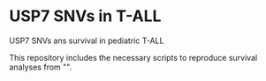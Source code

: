 # USP7 SNVs in T-ALL
USP7 SNVs ans survival in pediatric T-ALL

This repository includes the necessary scripts to reproduce survival analyses from "".
